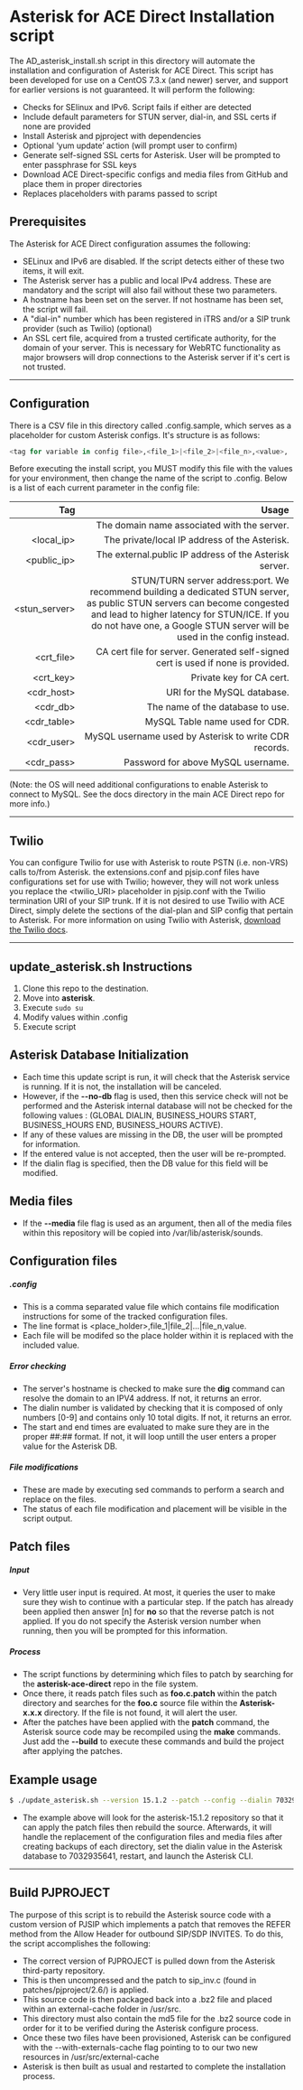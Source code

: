 # **Asterisk for ACE Direct Installation script**

The AD_asterisk_install.sh script in this directory will automate the installation and configuration of Asterisk for ACE Direct. This script has been developed for use on a CentOS 7.3.x (and newer) server, and support for earlier versions is not guaranteed. It will perform the following:

* Checks for SElinux and IPv6. Script fails if either are detected
* Include default parameters for STUN server, dial-in, and SSL certs if none are provided
* Install Asterisk and pjproject with dependencies
* Optional ‘yum update’ action (will prompt user to confirm)
* Generate self-signed SSL certs for Asterisk. User will be prompted to enter passphrase for SSL keys
* Download ACE Direct-specific configs and media files from GitHub and place them in proper directories
* Replaces placeholders with params passed to script


## Prerequisites

The Asterisk for ACE Direct configuration assumes the following:

* SELinux and IPv6 are disabled. If the script detects either of these two items, it will exit.
* The Asterisk server has a public and local IPv4 address. These are mandatory and the script will also fail without these two parameters.
* A hostname has been set on the server. If not hostname has been set, the script will fail.
* A "dial-in" number which has been registered in iTRS and/or a SIP trunk provider (such as Twilio) (optional)
* An SSL cert file, acquired from a trusted certificate authority, for the domain of your server. This is necessary for WebRTC functionality as major browsers will drop connections to the Asterisk server if it's cert is not trusted.

--------------------------------------------

## Configuration

There is a CSV file in this directory called .config.sample, which serves as a placeholder for custom Asterisk configs. It's structure is as follows:

``` sh
<tag for variable in config file>,<file_1>|<file_2>|<file_n>,<value>,
```

Before executing the install script, you MUST modify this file with the values for your environment, then change the name of the script to .config. Below is a list of each current parameter in the config file:

|    Tag              |              Usage                                                                  |
|--------------------:|------------------------------------------------------------------------------------:|
| <hostname>          | The domain name associated with the server.                                         |
| <local_ip>          | The private/local IP address of the Asterisk.                                       |
| <public_ip>         | The external.public IP address of the Asterisk server.                              |
| <stun_server>       | STUN/TURN server address:port. We recommend building a dedicated STUN server, as public STUN servers can become congested and lead to higher latency for STUN/ICE. If you do not have one, a Google STUN server will be used in the config instead.|                                  
| <crt_file>          | CA cert file for server. Generated self-signed cert is used if none is provided.    |
| <crt_key>           | Private key for CA cert.                                                            |
| <cdr_host>          | URI for the MySQL database.                                                         |
| <cdr_db>            | The name of the database to use.                                                    |
| <cdr_table>         | MySQL Table name used for CDR.                                                      |
| <cdr_user>          | MySQL username used by Asterisk to write CDR records.                               |
| <cdr_pass>          | Password for above MySQL username.                                                  |

(Note: the OS will need additional configurations to enable Asterisk to connect to MySQL. See the docs directory in the main ACE Direct repo for more info.)

--------------------------------------------

## Twilio

You can configure Twilio for use with Asterisk to route PSTN (i.e. non-VRS) calls to/from Asterisk. the extensions.conf and pjsip.conf files have configurations set for use with Twilio; however, they will not work unless you replace the <twilio_URI> placeholder in pjsip.conf with the Twilio termination URI of your SIP trunk. If it is not desired to use Twilio with ACE Direct, simply delete the sections of the dial-plan and SIP config that pertain to Asterisk. For more information on using Twilio with Asterisk, [download the Twilio docs](https://www.twilio.com/docs/documents/35/AsteriskTwilioSIPTrunkingv2_1.pdf).


--------------------------------------------

## update_asterisk.sh Instructions
1. Clone this repo to the destination. 
2. Move into __asterisk__.
3. Execute `sudo su` 
4. Modify values within .config 
5. Execute script  

## Asterisk Database Initialization 
* Each time this update script is run, it will check that the Asterisk service is running. 
If it is not, the installation will be canceled. 
* However, if the __--no-db__ flag is used, then this service check will not be performed and the Asterisk internal 
database will not be checked for the following values : (GLOBAL DIALIN, BUSINESS_HOURS START, BUSINESS_HOURS END, BUSINESS_HOURS ACTIVE). 
* If any of these values are missing in the DB, the user will be prompted for information.
* If the entered value is not accepted, then the user will be re-prompted. 
* If the dialin flag is specified, then the DB value for this field will be modified. 
## Media files
* If the __--media__ file flag is used as an argument, then all of the media files within this repository 
will be copied into /var/lib/asterisk/sounds.

## Configuration files
##### .config
* This is a comma separated value file which contains file modification instructions
for some of the tracked configuration files. 
* The line format is <place_holder>,file_1|file_2|...|file_n,value.
* Each file will be modifed so the place holder within it is replaced with the included value.
##### Error checking
* The server's hostname is checked to make sure the __dig__ command can resolve the domain to an IPV4 address. 
If not, it returns an error. 
* The dialin number is validated by checking that it is composed of only numbers [0-9] 
and contains only 10 total digits. If not, it returns an error.
* The start and end times are evaluated to make sure they are in the proper ##:## format.
If not, it will loop untill the user enters a proper value for the Asterisk DB.
##### File modifications
* These are made by executing sed commands to perform a search and replace on the files.
* The status of each file modification and placement will be visible in the script output. 

## Patch files

##### Input
* Very little user input is required. At most, it queries the user to make sure they wish to 
continue with a particular step. If the patch has already been applied then answer [n] for __no__ 
so that the reverse patch is not applied. If you do not specify the Asterisk version number when 
running, then you will be prompted for this information. 

##### Process
* The script functions by determining which files to patch by searching for the __asterisk-ace-direct__ 
repo in the file system.
* Once there, it reads patch files such as __foo.c.patch__ within the patch directory and searches for the 
__foo.c__ source file within the __Asterisk-x.x.x__ directory. If the file is not found, it will alert the user. 
* After the patches have been applied with the __patch__ command, the Asterisk source code may be recompiled 
using the __make__ commands. Just add the __--build__ to execute these commands and build 
the project after applying the patches.

## Example usage

```sh
$ ./update_asterisk.sh --version 15.1.2 --patch --config --dialin 7032935641 --media --backup --restart --cli

```
* The example above will look for the asterisk-15.1.2 repository so that it can apply the patch files then rebuild
the source. Afterwards, it will handle the replacement of the configuration files and media files after creating backups of each directory, set the dialin value in the Asterisk 
database to 7032935641, restart, and launch the Asterisk CLI.

--------------------------------------------

## Build PJPROJECT
The purpose of this script is to rebuild the Asterisk source code with a custom version of PJSIP which implements a patch that removes the REFER method 
from the Allow Header for outbound SIP/SDP INVITES. To do this, the script accomplishes the following:
* The correct version of PJPROJECT is pulled down from the Asterisk third-party repository.
* This is then uncompressed and the patch to sip_inv.c (found in patches/pjproject/2.6/) is applied. 
* This source code is then packaged back into a .bz2 file and placed within an external-cache folder in /usr/src.
* This directory must also contain the md5 file for the .bz2 source code in order for it to be verified during the Asterisk configure process.  
* Once these two files have been provisioned, Asterisk can be configured with the --with-externals-cache flag pointing to to our two new resources in /usr/src/external-cache
* Asterisk is then built as usual and restarted to complete the installation process.
 
